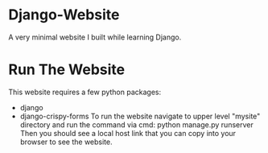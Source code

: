# Django-Website
A very minimal website I built while learning Django.

# Run The Website
This website requires a few python packages:
- django
- django-crispy-forms
To run the website navigate to upper level "mysite" directory and run the command via cmd: python manage.py runserver Then you should see a local host link that you can copy into your browser to see the website.
